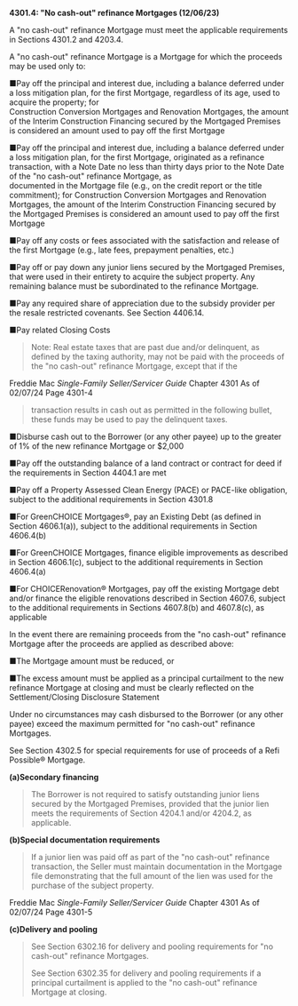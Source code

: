 **4301.4: "No cash-out" refinance Mortgages (12/06/23)**

A "no cash-out" refinance Mortgage must meet the applicable requirements
in Sections 4301.2 and 4203.4.

A "no cash-out" refinance Mortgage is a Mortgage for which the proceeds
may be used only to:

■Pay off the principal and interest due, including a balance deferred
under a loss mitigation plan, for the first Mortgage, regardless of its
age, used to acquire the property; for\
Construction Conversion Mortgages and Renovation Mortgages, the amount
of the Interim Construction Financing secured by the Mortgaged Premises
is considered an amount used to pay off the first Mortgage

■Pay off the principal and interest due, including a balance deferred
under a loss mitigation plan, for the first Mortgage, originated as a
refinance transaction, with a Note Date no less than thirty days prior
to the Note Date of the "no cash-out" refinance Mortgage, as\
documented in the Mortgage file (e.g., on the credit report or the title
commitment); for Construction Conversion Mortgages and Renovation
Mortgages, the amount of the Interim Construction Financing secured by
the Mortgaged Premises is considered an amount used to pay off the first
Mortgage

■Pay off any costs or fees associated with the satisfaction and release
of the first Mortgage (e.g., late fees, prepayment penalties, etc.)

■Pay off or pay down any junior liens secured by the Mortgaged Premises,
that were used in their entirety to acquire the subject property. Any
remaining balance must be subordinated to the refinance Mortgage.

■Pay any required share of appreciation due to the subsidy provider per
the resale restricted covenants. See Section 4406.14.

■Pay related Closing Costs

> Note: Real estate taxes that are past due and/or delinquent, as
> defined by the taxing authority, may not be paid with the proceeds of
> the "no cash-out" refinance Mortgage, except that if the

Freddie Mac *Single-Family Seller/Servicer Guide* Chapter 4301 As of
02/07/24 Page 4301-4

> transaction results in cash out as permitted in the following bullet,
> these funds may be used to pay the delinquent taxes.

■Disburse cash out to the Borrower (or any other payee) up to the
greater of 1% of the new refinance Mortgage or \$2,000

■Pay off the outstanding balance of a land contract or contract for deed
if the requirements in Section 4404.1 are met

■Pay off a Property Assessed Clean Energy (PACE) or PACE-like
obligation, subject to the additional requirements in Section 4301.8

■For GreenCHOICE Mortgages®, pay an Existing Debt (as defined in Section
4606.1(a)), subject to the additional requirements in Section 4606.4(b)

■For GreenCHOICE Mortgages, finance eligible improvements as described
in Section 4606.1(c), subject to the additional requirements in Section
4606.4(a)

■For CHOICERenovation® Mortgages, pay off the existing Mortgage debt
and/or finance the eligible renovations described in Section 4607.6,
subject to the additional requirements in Sections 4607.8(b) and
4607.8(c), as applicable

In the event there are remaining proceeds from the "no cash-out"
refinance Mortgage after the proceeds are applied as described above:

■The Mortgage amount must be reduced, or

■The excess amount must be applied as a principal curtailment to the new
refinance Mortgage at closing and must be clearly reflected on the
Settlement/Closing Disclosure Statement

Under no circumstances may cash disbursed to the Borrower (or any other
payee) exceed the maximum permitted for "no cash-out" refinance
Mortgages.

See Section 4302.5 for special requirements for use of proceeds of a
Refi Possible® Mortgage.

**(a)Secondary financing**

> The Borrower is not required to satisfy outstanding junior liens
> secured by the Mortgaged Premises, provided that the junior lien meets
> the requirements of Section 4204.1 and/or 4204.2, as applicable.

**(b)Special documentation requirements**

> If a junior lien was paid off as part of the "no cash-out" refinance
> transaction, the Seller must maintain documentation in the Mortgage
> file demonstrating that the full amount of the lien was used for the
> purchase of the subject property.

Freddie Mac *Single-Family Seller/Servicer Guide* Chapter 4301 As of
02/07/24 Page 4301-5

**(c)Delivery and pooling**

> See Section 6302.16 for delivery and pooling requirements for "no
> cash-out" refinance Mortgages.
>
> See Section 6302.35 for delivery and pooling requirements if a
> principal curtailment is applied to the "no cash-out" refinance
> Mortgage at closing.